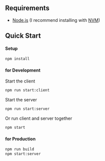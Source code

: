 ## Requirements

* [Node.js](https://nodejs.org/) (I recommend installing with [NVM](https://github.com/nvm-sh/nvm))

## Quick Start

#### Setup

```bash
npm install
```

#### for Development

Start the client
```bash
npm run start:client
```

Start the server
```bash
npm run start:server
```

Or run client and server together
```bash
npm start
```

#### for Production

```bash
npm run build
npm start:server
```